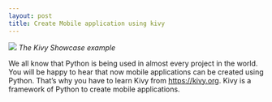```yaml
---
layout: post
title: Create Mobile application using kivy
---
```

![](https://upload.wikimedia.org/wikipedia/en/thumb/0/0d/Kivy_showcase_screenshot.jpg/799px-Kivy_showcase_screenshot.jpg)
*The Kivy Showcase example*

We all know that Python is being used in almost every project in the world. You will be happy to hear that now mobile applications can be created using Python. That’s why you have to learn Kivy from <a href="https://kivy.org" title="Kivy">
https://kivy.org</a>. Kivy is a framework of Python to create mobile applications.
